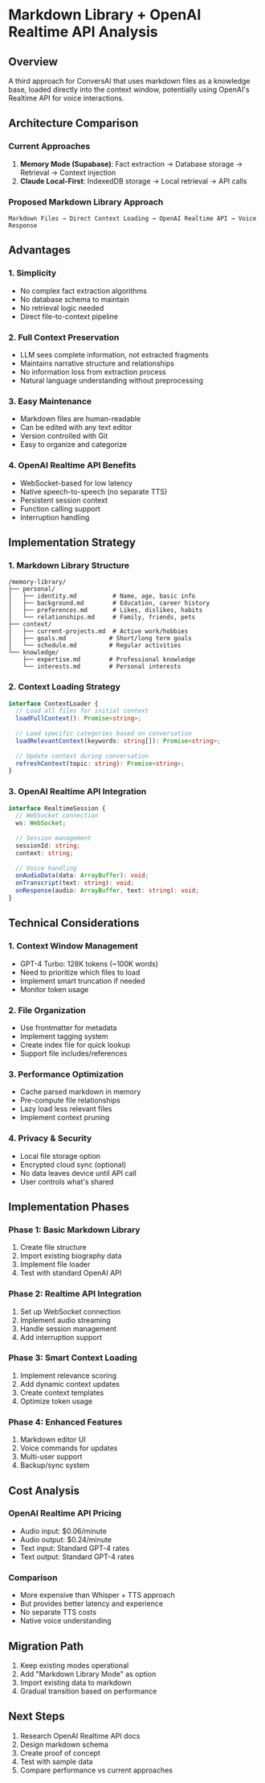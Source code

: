 # Markdown Library + OpenAI Realtime API Analysis

## Overview
A third approach for ConversAI that uses markdown files as a knowledge base, loaded directly into the context window, potentially using OpenAI's Realtime API for voice interactions.

## Architecture Comparison

### Current Approaches
1. **Memory Mode (Supabase)**: Fact extraction → Database storage → Retrieval → Context injection
2. **Claude Local-First**: IndexedDB storage → Local retrieval → API calls

### Proposed Markdown Library Approach
```
Markdown Files → Direct Context Loading → OpenAI Realtime API → Voice Response
```

## Advantages

### 1. **Simplicity**
- No complex fact extraction algorithms
- No database schema to maintain
- No retrieval logic needed
- Direct file-to-context pipeline

### 2. **Full Context Preservation**
- LLM sees complete information, not extracted fragments
- Maintains narrative structure and relationships
- No information loss from extraction process
- Natural language understanding without preprocessing

### 3. **Easy Maintenance**
- Markdown files are human-readable
- Can be edited with any text editor
- Version controlled with Git
- Easy to organize and categorize

### 4. **OpenAI Realtime API Benefits**
- WebSocket-based for low latency
- Native speech-to-speech (no separate TTS)
- Persistent session context
- Function calling support
- Interruption handling

## Implementation Strategy

### 1. **Markdown Library Structure**
```
/memory-library/
├── personal/
│   ├── identity.md          # Name, age, basic info
│   ├── background.md        # Education, career history
│   ├── preferences.md       # Likes, dislikes, habits
│   └── relationships.md     # Family, friends, pets
├── context/
│   ├── current-projects.md  # Active work/hobbies
│   ├── goals.md            # Short/long term goals
│   └── schedule.md         # Regular activities
└── knowledge/
    ├── expertise.md        # Professional knowledge
    └── interests.md        # Personal interests
```

### 2. **Context Loading Strategy**
```typescript
interface ContextLoader {
  // Load all files for initial context
  loadFullContext(): Promise<string>;
  
  // Load specific categories based on conversation
  loadRelevantContext(keywords: string[]): Promise<string>;
  
  // Update context during conversation
  refreshContext(topic: string): Promise<string>;
}
```

### 3. **OpenAI Realtime API Integration**
```typescript
interface RealtimeSession {
  // WebSocket connection
  ws: WebSocket;
  
  // Session management
  sessionId: string;
  context: string;
  
  // Voice handling
  onAudioData(data: ArrayBuffer): void;
  onTranscript(text: string): void;
  onResponse(audio: ArrayBuffer, text: string): void;
}
```

## Technical Considerations

### 1. **Context Window Management**
- GPT-4 Turbo: 128K tokens (~100K words)
- Need to prioritize which files to load
- Implement smart truncation if needed
- Monitor token usage

### 2. **File Organization**
- Use frontmatter for metadata
- Implement tagging system
- Create index file for quick lookup
- Support file includes/references

### 3. **Performance Optimization**
- Cache parsed markdown in memory
- Pre-compute file relationships
- Lazy load less relevant files
- Implement context pruning

### 4. **Privacy & Security**
- Local file storage option
- Encrypted cloud sync (optional)
- No data leaves device until API call
- User controls what's shared

## Implementation Phases

### Phase 1: Basic Markdown Library
1. Create file structure
2. Import existing biography data
3. Implement file loader
4. Test with standard OpenAI API

### Phase 2: Realtime API Integration
1. Set up WebSocket connection
2. Implement audio streaming
3. Handle session management
4. Add interruption support

### Phase 3: Smart Context Loading
1. Implement relevance scoring
2. Add dynamic context updates
3. Create context templates
4. Optimize token usage

### Phase 4: Enhanced Features
1. Markdown editor UI
2. Voice commands for updates
3. Multi-user support
4. Backup/sync system

## Cost Analysis

### OpenAI Realtime API Pricing
- Audio input: $0.06/minute
- Audio output: $0.24/minute
- Text input: Standard GPT-4 rates
- Text output: Standard GPT-4 rates

### Comparison
- More expensive than Whisper + TTS approach
- But provides better latency and experience
- No separate TTS costs
- Native voice understanding

## Migration Path

1. Keep existing modes operational
2. Add "Markdown Library Mode" as option
3. Import existing data to markdown
4. Gradual transition based on performance

## Next Steps

1. Research OpenAI Realtime API docs
2. Design markdown schema
3. Create proof of concept
4. Test with sample data
5. Compare performance vs current approaches